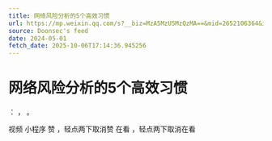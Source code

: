 ```yaml
---
title: 网络风险分析的5个高效习惯
url: https://mp.weixin.qq.com/s?__biz=MzA5MzU5MzQzMA==&mid=2652106364&idx=2&sn=e949e4775dabbdadbb8f69a13a7e157b
source: Doonsec's feed
date: 2024-05-01
fetch_date: 2025-10-06T17:14:36.945256
---
```


# 网络风险分析的5个高效习惯

：
，
。

视频
小程序
赞
，轻点两下取消赞
在看
，轻点两下取消在看